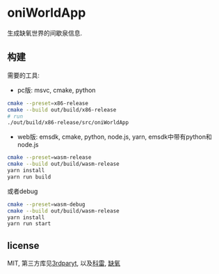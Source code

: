 # oniWorldApp
生成缺氧世界的间歇泉信息.

## 构建
需要的工具:
- pc版: msvc, cmake, python
```sh
cmake --preset=x86-release
cmake --build out/build/x86-release
# run
./out/build/x86-release/src/oniWorldApp
```
- web版: emsdk, cmake, python, node.js, yarn, emsdk中带有python和node.js
```sh
cmake --preset=wasm-release
cmake --build out/build/wasm-release
yarn install
yarn run build
```
或者debug
```sh
cmake --preset=wasm-debug
cmake --build out/build/wasm-release
yarn install
yarn run start
```

## license
MIT, 第三方库见[3rdparyt](./3rdparty/README.md), 以及[科雷](https://www.klei.com/), [缺氧](https://www.klei.com/games/oxygen-not-included)

